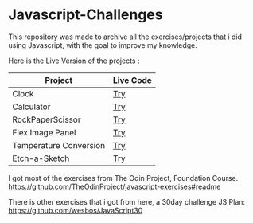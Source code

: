 # Javascript-Challenges
This repository was made to archive all the exercises/projects that i did using Javascript, with the goal to improve my knowledge.

Here is the Live Version of the projects : 

| Project           | Live Code     |
| -------------     | ------------- |  
| Clock             | [Try](https://codepen.io/lucasnegri/pen/MWVpGmP)      | 
| Calculator        | [Try](https://codepen.io/lucasnegri/pen/eYMvrJP)      | 
| RockPaperScissor  | [Try](https://codepen.io/lucasnegri/pen/yLKMjVq)      | 
| Flex Image Panel  | [Try](https://codepen.io/lucasnegri/pen/wvmJjpp)      | 
| Temperature Conversion  | [Try](https://codepen.io/lucasnegri/pen/ExEWLEY)| 
| Etch-a-Sketch     | [Try](https://codepen.io/lucasnegri/pen/abYJGGb)      | 


I got most of the exercises from The Odin Project, Foundation Course.
https://github.com/TheOdinProject/javascript-exercises#readme

There is other exercises that i got from here, a 30day challenge JS Plan:
https://github.com/wesbos/JavaScript30

